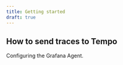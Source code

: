 ```yaml
---
title: Getting started
draft: true
---
```


## How to send traces to Tempo

Configuring the Grafana Agent.
